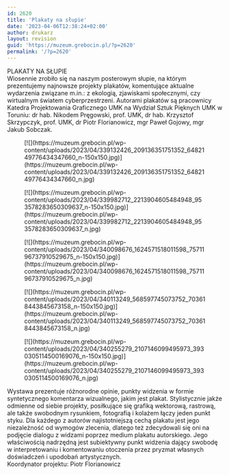 ```yaml
---
id: 2620
title: 'Plakaty na słupie'
date: '2023-04-06T12:38:24+02:00'
author: drukarz
layout: revision
guid: 'https://muzeum.grebocin.pl/?p=2620'
permalink: '/?p=2620'
---
```


<div class="" dir="auto"><div class="x1iorvi4 x1pi30zi x1swvt13 x1l90r2v" data-ad-comet-preview="message" data-ad-preview="message" id=":R1a6lbql5laammjabkq75b5klbaH2:"><div class="x78zum5 xdt5ytf xz62fqu x16ldp7u"><div class="xu06os2 x1ok221b"><div class="x11i5rnm xat24cr x1mh8g0r x1vvkbs xdj266r x126k92a"><div dir="auto">PLAKATY NA SŁUPIE</div><div dir="auto">Wiosennie zrobiło się na naszym posterowym słupie, na którym prezentujemy najnowsze projekty plakatów, komentujące aktualne wydarzenia związane m.in.: z ekologią, zjawiskami społecznymi, czy wirtualnym światem cyberprzestrzeni. Autorami plakatów są pracownicy <span class="xt0psk2">Katedra Projektowania Graficznego UMK</span> na <span class="xt0psk2">Wydział Sztuk Pięknych UMK w Toruniu</span>: dr hab. Nikodem Pręgowski, prof. UMK, dr hab. Krzysztof Skrzypczyk, prof. UMK, dr Piotr Florianowicz, mgr Paweł Gojowy, mgr Jakub Sobczak.</div></div></div></div><div dir="auto"><div class="gallery galleryid-2620 gallery-columns-5 gallery-size-thumbnail" id="gallery-1172"><figure class="gallery-item"><div class="gallery-icon portrait"> [![](https://muzeum.grebocin.pl/wp-content/uploads/2023/04/339132426_209136351751352_6482149776434347660_n-150x150.jpg)](https://muzeum.grebocin.pl/wp-content/uploads/2023/04/339132426_209136351751352_6482149776434347660_n.jpg) </div></figure><figure class="gallery-item"><div class="gallery-icon portrait"> [![](https://muzeum.grebocin.pl/wp-content/uploads/2023/04/339982712_2213904605484948_953578283650309637_n-150x150.jpg)](https://muzeum.grebocin.pl/wp-content/uploads/2023/04/339982712_2213904605484948_953578283650309637_n.jpg) </div></figure><figure class="gallery-item"><div class="gallery-icon portrait"> [![](https://muzeum.grebocin.pl/wp-content/uploads/2023/04/340098676_1624571518011598_7571196737910529675_n-150x150.jpg)](https://muzeum.grebocin.pl/wp-content/uploads/2023/04/340098676_1624571518011598_7571196737910529675_n.jpg) </div></figure><figure class="gallery-item"><div class="gallery-icon portrait"> [![](https://muzeum.grebocin.pl/wp-content/uploads/2023/04/340113249_568597745073752_703618443845673158_n-150x150.jpg)](https://muzeum.grebocin.pl/wp-content/uploads/2023/04/340113249_568597745073752_703618443845673158_n.jpg) </div></figure><figure class="gallery-item"><div class="gallery-icon portrait"> [![](https://muzeum.grebocin.pl/wp-content/uploads/2023/04/340255279_2107146099495973_3930305114500169076_n-150x150.jpg)](https://muzeum.grebocin.pl/wp-content/uploads/2023/04/340255279_2107146099495973_3930305114500169076_n.jpg) </div></figure> </div></div><div class="x78zum5 xdt5ytf xz62fqu x16ldp7u"><div class="xu06os2 x1ok221b"><div class="x11i5rnm xat24cr x1mh8g0r x1vvkbs xtlvy1s x126k92a"><div dir="auto">Wystawa prezentuje różnorodne opinie, punkty widzenia w formie syntetycznego komentarza wizualnego, jakim jest plakat. Stylistycznie jakże odmienne od siebie projekty, posiłkujące się grafiką wektorową, rastrową, ale także swobodnym rysunkiem, fotografią i kolażem łączy jeden punkt styku. Dla każdego z autorów najistotniejszą cechą plakatu jest jego niezależność od wymogów zlecenia, dlatego też zdecydowali się oni na podjęcie dialogu z widzami poprzez medium plakatu autorskiego. Jego właściwością nadrzędną jest subiektywny punkt widzenia dający swobodę w interpretowaniu i komentowaniu otoczenia przez pryzmat własnych doświadczeń i upodobań artystycznych.</div></div><div class="x11i5rnm xat24cr x1mh8g0r x1vvkbs xtlvy1s x126k92a"><div dir="auto">Koordynator projektu: Piotr Florianowicz</div></div></div></div></div></div>